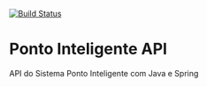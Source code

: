 
[![Build Status](https://travis-ci.org/feebsilvaa/ponto-inteligente-api.svg?branch=master)](https://travis-ci.org/feebsilvaa/ponto-inteligente-api)


# Ponto Inteligente API

API do Sistema Ponto Inteligente com Java e Spring